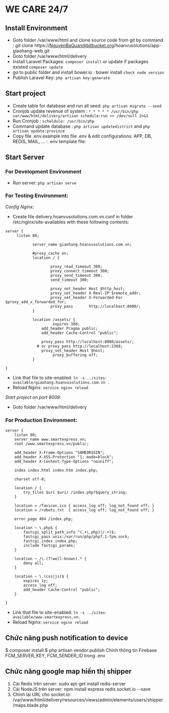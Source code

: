 # WE CARE 24/7 

## Install Environment

- Goto folder /var/www/html and clone source code from git by command : git clone https://NguyenBaQuan@bitbucket.org/hoanvusolutions/app-giaohang-web.git
- Goto folder /var/www/html/delivery
- Install Laravel Packages: `composer install` or update if packages existed `composer update`
- go to public folder and install bower.io : bower install `check node version`
- Publish Laravel Key: `php artisan key:generate`


## Start project
- Create table for database and run all seed: `php artisan migrate --seed`
- Cronjob update revenue of system : `* * * * * /usr/bin/php var/www/html/delivery/artisan schedule:run >> /dev/null 2>&1`
- Run Cronjob : `scheldule: /usr/bin/php `
- Command update database : `php artisan updatedistrict` and `php artisan update:province`
- Copy file .env.example into file .env & edit configurations: APP, DB, REDIS, MAIL, ... : .env template file:

## Start Server

### For Development Environment
- Run server: `php artisan serve`

### For Testing Environment:
*Config Nginx:* 
- Create file delivery.hoanvusolutions.com.vn.conf in folder /etc/nginx/site-availables with these following contents:
```
server {
     listen 80;
    
            server_name giaohang.hoanvusolutions.com.vn;
            
            #proxy_cache on;
            location / {
    
                    proxy_read_timeout 300;
                    proxy_connect_timeout 300;
                    proxy_send_timeout 300;
                    send_timeout 300;
    
                    proxy_set_header Host $http_host;
                    proxy_set_header X-Real-IP $remote_addr;
                    proxy_set_header X-Forwarded-For $proxy_add_x_forwarded_for;
                    proxy_pass       http://localhost:8000/;
            }
    
            location /assets/ {
                     expires 30d;
                add_header Pragma public;
                add_header Cache-Control "public";
    
                proxy_pass http://localhost:8000/assets/;
              # or proxy_pass http://localhost:2368;
                proxy_set_header Host $host;
                     proxy_buffering off;
            }

}
```
- Link that file to site-enabled: `ln -s ../sites-available/giaohang.hoanvusolutions.com.vn .`
- Reload Nginx: `service nginx reload`

*Start project on port 8009:* 
- Goto folder /var/www/html/delivery

### For Production Environment:
```
server {
    listen 80;
    server_name www.smartexpress.vn;
    root /www.smartexpress.vn/public;

    add_header X-Frame-Options "SAMEORIGIN";
    add_header X-XSS-Protection "1; mode=block";
    add_header X-Content-Type-Options "nosniff";

    index index.html index.htm index.php;

    charset utf-8;

    location / {
        try_files $uri $uri/ /index.php?$query_string;
    }

    location = /favicon.ico { access_log off; log_not_found off; }
    location = /robots.txt  { access_log off; log_not_found off; }

    error_page 404 /index.php;

    location ~ \.php$ {
        fastcgi_split_path_info ^(.+\.php)(/.+)$;
        fastcgi_pass unix:/var/run/php/php7.1-fpm.sock;
        fastcgi_index index.php;
        include fastcgi_params;
    }

    location ~ /\.(?!well-known).* {
        deny all;
    }
  
    location ~ \.(css|js)$ {
        expires 1y;
        access_log off;
        add_header Cache-Control "public";
    }
   
}
```
- Link that file to site-enabled: `ln -s ../sites-available/www.smartexpress.vn.`
- Reload Nginx: `service nginx reload`

## Chức năng push notification to device
$ composer install
$ php artisan vendor:publish
Chỉnh thông tin Firebase FCM_SERVER_KEY, FCM_SENDER_ID trong .env

## Chức năng google map hiển thị shipper
1. Cài Redis trên server:  sudo apt-get install redis-server
2. Cài NodeJS trên server: npm install express redis socket.io --save
3. Chỉnh lại URL cho socket.io: /var/www/html/delivery/resources/views/admin/elements/users/shipper/maps.blade.php